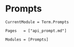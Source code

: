 # Prompts
```@meta
CurrentModule = Term.Prompts
```


```@index
Pages   = ["api_prompt.md"]
```


```@autodocs
Modules = [Prompts]
```